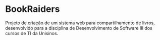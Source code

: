 # BookRaiders
Projeto de criação de um sistema web para compartilhamento de livros, desenvolvido para a disciplina de Desenvolvimento de Software III dos cursos de TI da Unisinos.
